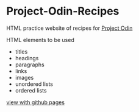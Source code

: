 # Project-Odin-Recipes
HTML practice website of recipes for [Project Odin](https://www.theodinproject.com/lessons/foundations-recipes)

HTML elements to be used
- titles
- headings
- paragraphs
- links
- images
- unordered lists
- ordered lists

[view with github pages](https://michaelykersey.github.io/Project-Odin-Recipes/)
